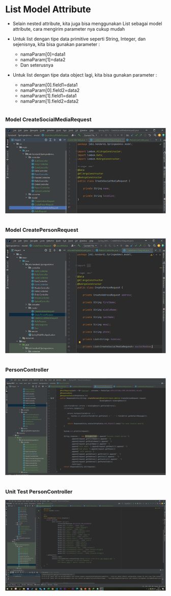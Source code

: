 # List Model Attribute
- Selain nested attribute, kita juga bisa menggunakan List sebagai model attribute, cara mengirim parameter nya cukup mudah
- Untuk list dengan tipe data primitive seperti String, Integer, dan sejenisnya, kita bisa gunakan parameter : 
  - namaParam[0]=data1
  - namaParam[1]=data2
  - Dan seterusnya

- Untuk list dengan tipe data object lagi, kita bisa gunakan parameter :
  - namaParam[0].field1=data1
  - namaParam[0].field2=data2
  - namaParam[1].field1=data1
  - namaParam[1].field2=data2



#
### Model CreateSocialMediaRequest
![](img/22.1.png)


#
### Model CreatePersonRequest
![](img/22.2.png)


#
### PersonController
![](img/22.3.png)


#
### Unit Test PersonController
![](img/22.4.png)